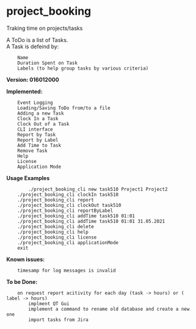 # project_booking
Traking time on projects/tasks

A ToDo is a list of Tasks.  
A Task is defeind by:
```
    Name
    Duration Spent on Task
    Labels (to help group tasks by various criteria)
```  

**Version: 016012000**

**Implemented:**
```
    Event Logging
    Loading/Saving ToDo from/to a file
    Adding a new Task
    Clock In a Task
    Clock Out of a Task
    CLI interface
    Report by Task
    Report by Label
    Add Time to Task
    Remove Task
    Help
    License
    Application Mode
```

**Usage Examples**
```
        ./project_booking_cli new task510 Project1 Project2
	./project_booking_cli clockIn task510
	./project_booking_cli report
	./project_booking_cli clockOut task510
	./project_booking_cli reportByLabel
	./project_booking_cli addTime task510 01:01
	./project_booking_cli addTime task510 01:01 31.05.2021
	./project_booking_cli delete
	./project_booking_cli help
	./project_booking_cli license
	./project_booking_cli applicationMode
	exit
```
**Known issues:**
```
    timesamp for log messages is invalid
```
  
**To be Done:**
```
	on request report acitivity for each day (task -> hours) or ( label -> hours)
    	implment QT Gui
    	implement a command to rename old database and create a new one
    	import tasks from Jira
``` 
  
